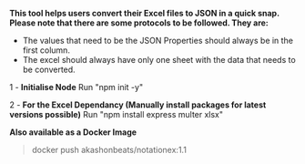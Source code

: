 **This tool helps users convert their Excel files to JSON in a quick snap. Please note that there are some protocols to be followed. They are:**
- The values that need to be the JSON Properties should always be in the first column.
- The excel should always have only one sheet with the data that needs to be converted.

1 - **Initialise Node**
    Run "npm init -y"

2 - **For the Excel Dependancy (Manually install packages for latest versions possible)**
    Run "npm install express multer xlsx"


**Also available as a Docker Image**
> docker push akashonbeats/notationex:1.1
